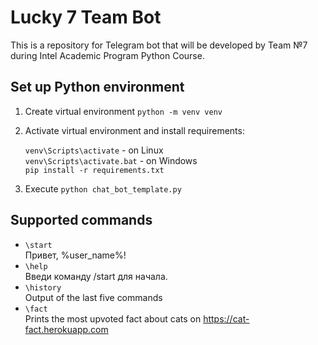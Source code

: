 # Lucky 7 Team Bot

This is a repository for Telegram bot that will be developed by Team №7 during Intel Academic Program Python Course.

## Set up Python environment

1. Create virtual environment `python -m venv venv`
2. Activate virtual environment and install requirements: 

    `venv\Scripts\activate` - on Linux  
    `venv\Scripts\activate.bat` - on Windows  
    `pip install -r requirements.txt`  

3. Execute ``python chat_bot_template.py``

## Supported commands

- `\start`  
Привет, %user_name%!
- `\help`  
Введи команду /start для начала.
- `\history`  
Output of the last five commands
- `\fact`  
Prints the most upvoted fact about cats on https://cat-fact.herokuapp.com
